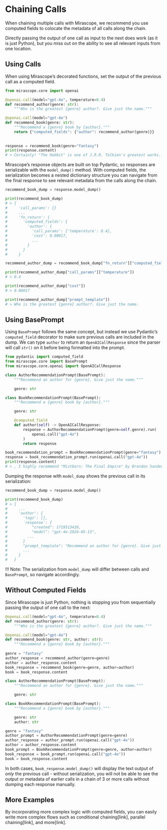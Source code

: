 # Chaining Calls

When chaining multiple calls with Mirascope, we recommend you use computed fields to colocate the metadata of all calls along the chain.

Directly passing the output of one call as input to the next does work (as it is just Python), but you miss out on the ability to see all relevant inputs from one location.

## Using Calls

When using Mirascope’s decorated functions, set the output of the previous call as a computed field.

```python
from mirascope.core import openai

@openai.call(model="gpt-4o", temperature=0.4)
def recommend_author(genre: str):
    """Who is the greatest {genre} author?. Give just the name."""

@openai.call(model="gpt-4o")
def recommend_book(genre: str):
    """Recommend a {genre} book by {author}."""
    return {"computed_fields": {"author": recommend_author(genre)}}
    
    
response = recommend_book(genre="fantasy")
print(response.content)
# > Certainly! "The Hobbit" is one of J.R.R. Tolkien's greatest works...
```

Mirascope’s response objects are built on top Pydantic, so responses are serializable with the `model_dump()` method.  With computed fields, the serialization becomes a nested dictionary structure you can navigate from the final response to see relevant metadata from the calls along the chain.

```python
recommend_book_dump = response.model_dump()

print(recommend_book_dump)
# > {
#     'call_params': {}
#     ...
#     'fn_return': {
#       'computed_fields': {
#         'author': {
#           'call_params': {'temperature': 0.4},
#           'cost': 0.00017,
#           ...
#         }
#       }
#     }

recommend_author_dump = recommend_book_dump["fn_return"]["computed_fields"]["author"]

print(recommend_author_dump["call_params"]["temperature"])
# > 0.4

print(recommend_author_dump["cost"])
# > 0.00017

print(recommend_author_dump["prompt_template"])
# > Who is the greatest {genre} author?. Give just the name.
```

## Using BasePrompt

Using `BasePrompt` follows the same concept, but instead we use Pydantic’s `computed_field` decorator to make sure previous calls are included in the dump. We can type `author` to return an `OpenAICallResponse` since the parser will call `str()` on it before being formatted into the prompt.

```python
from pydantic import computed_field
from mirascope.core import BasePrompt
from mirascope.core.openai import OpenAICallResponse

class AuthorRecommendationPrompt(BasePrompt):
    """Recommend an author for {genre}. Give just the name."""

    genre: str

class BookRecommendationPrompt(BasePrompt):
    """Recommend a {genre} book by {author}."""

    genre: str

    @computed_field
    def author(self) -> OpenAICallResponse:
        response = AuthorRecommendationPrompt(genre=self.genre).run(
            openai.call("gpt-4o")
        )
        return response

book_recommendation_prompt = BookRecommendationPrompt(genre="fantasy")
response = book_recommendation_prompt.run(openai.call("gpt-4o"))
print(response.content)
# > , I highly recommend "Mistborn: The Final Empire" by Brandon Sanderson...
```

Dumping the response with `model_dump` shows the previous call in its serialization:

```python
recommend_book_dump = response.model_dump()

print(recommend_book_dump)
# > {
#     ...
#     'author': {
#       'tags': [],
#       `response`: {
#           "created": 1719513410,
#           "model": "gpt-4o-2024-05-13",
#         ...
#       }
#       "prompt_template": "Recommend an author for {genre}. Give just the name.",
#       ...
#     }
#   }
```

!!! Note: The serialization from `model_dump` will differ between calls and `BasePrompt`, so navigate accordingly.

## Without Computed Fields

Since Mirascope is just Python, nothing is stopping you from sequentially passing the output of one call to the next:

```python
@openai.call(model="gpt-4o", temperature=0.4)
def recommend_author(genre: str):
    """Who is the greatest {genre} author?. Give just the name."""

@openai.call(model="gpt-4o")
def recommend_book(genre: str, author: str):
    """Recommend a {genre} book by {author}."""
    
genre = "fantasy"
author_response = recommend_author(genre=genre)
author = author_response.content
book_response = recommend_book(genre=genre, author=author)
book = book_response.content
```

```python
class AuthorRecommendationPrompt(BasePrompt):
    """Recommend an author for {genre}. Give just the name."""

    genre: str

class BookRecommendationPrompt(BasePrompt):
    """Recommend a {genre} book by {author}."""

    genre: str
    author: str

genre = "fantasy"
author_prompt = AuthorRecommendationPrompt(genre=genre)
author_response = author_prompt.run(openai.call("gpt-4o"))
author = author_response.content
book_prompt = BookRecommendationPrompt(genre=genre, author=author)
book_response = book_prompt.run(openai.call("gpt-4o"))
book = book_response.content
```

In both cases, `book_response.model_dump()` will display the text output of *only* the previous call - without serialization, you will not be able to see the output or metadata of earlier calls in a chain of 3 or more calls without dumping each response manually.

## More Examples

By incorporating more complex logic with computed fields, you can easily write more complex flows such as conditional chaining[link], parallel chaining[link], and more[link].
